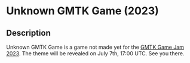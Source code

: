 # Unknown GMTK Game (2023)

## Description

Unknown GMTK Game is a game not made yet for the [GMTK Game Jam 2023](https://itch.io/jam/gmtk-2023). The theme will be revealed on July 7th, 17:00 UTC. See you there.
